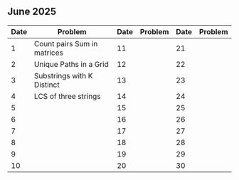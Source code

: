 ## June 2025

| Date | Problem                     | Date | Problem | Date | Problem |
| ---- | --------------------------- | ---- | ------- | ---- | ------- |
| 1    | Count pairs Sum in matrices | 11   |         | 21   |         |
| 2    | Unique Paths in a Grid      | 12   |         | 22   |         |
| 3    | Substrings with K Distinct  | 13   |         | 23   |         |
| 4    | LCS of three strings        | 14   |         | 24   |         |
| 5    |                             | 15   |         | 25   |         |
| 6    |                             | 16   |         | 26   |         |
| 7    |                             | 17   |         | 27   |         |
| 8    |                             | 18   |         | 28   |         |
| 9    |                             | 19   |         | 29   |         |
| 10   |                             | 20   |         | 30   |         |
